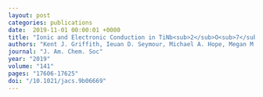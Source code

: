```yaml
---
layout: post
categories: publications
date:  2019-11-01 00:00:01 +0000
title: "Ionic and Electronic Conduction in TiNb<sub>2</sub>O<sub>7</sub>"
authors: "Kent J. Griffith, Ieuan D. Seymour, Michael A. Hope, Megan M. Butala, Leo K. Lamontagne, Molleigh B. Preefer, Can P. Koçer, Graeme Henkelman, Andrew J. Morris, Matthew J. Cliffe, Siân E. Dutton, Clare P. Grey"
journal: "J. Am. Chem. Soc"
year: "2019"
volume: "141"
pages: "17606-17625"
doi: "/10.1021/jacs.9b06669"
---
```


